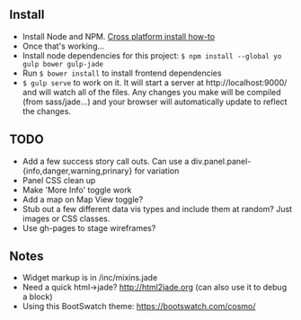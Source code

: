 ## Install
* Install Node and NPM. [Cross platform install how-to](http://blog.nodeknockout.com/post/65463770933/how-to-install-nodejs-and-npm)
* Once that's working...
* Install node dependencies for this project: `$ npm install --global yo gulp bower gulp-jade`
* Run `$ bower install` to install frontend dependencies  
* `$ gulp serve` to work on it. It will start a server at http://localhost:9000/ and will watch all of the files. Any changes you make will be compiled (from sass/jade...) and your browser will automatically update to reflect the changes.

## TODO
* Add a few success story call outs. Can use a div.panel.panel-{info,danger,warning,prinary} for variation
* Panel CSS clean up
* Make 'More Info' toggle work
* Add a map on Map View toggle?
* Stub out a few different data vis types and include them at random? Just images or CSS classes. 
* Use gh-pages to stage wireframes?

## Notes
* Widget markup is in /inc/mixins.jade
* Need a quick html->jade? http://html2jade.org (can also use it to debug a block)
* Using this BootSwatch theme: https://bootswatch.com/cosmo/


